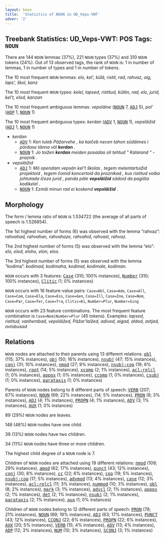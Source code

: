 ```yaml
---
layout: base
title:  'Statistics of NOUN in UD_Veps-VWT'
udver: '2'
---
```


## Treebank Statistics: UD_Veps-VWT: POS Tags: `NOUN`

There are 144 `NOUN` lemmas (37%), 221 `NOUN` types (37%) and 310 `NOUN` tokens (24%).
Out of 13 observed tags, the rank of `NOUN` is: 1 in number of lemmas, 1 in number of types and 1 in number of tokens.

The 10 most frequent `NOUN` lemmas: <em>elo, kel', külä, ristit, rad, rahvaz, aig, laps', škol, kanz</em>

The 10 most frequent `NOUN` types:  <em>kelel, lapsed, ristitud, külän, rad, elo, jurid, kel't, elod, kanzan</em>

The 10 most frequent ambiguous lemmas: <em>vepsläine</em> (<tt><a href="vep_vwt-pos-NOUN.html">NOUN</a></tt> 7, <tt><a href="vep_vwt-pos-ADJ.html">ADJ</a></tt> 5), <em>pol'</em> (<tt><a href="vep_vwt-pos-ADP.html">ADP</a></tt> 1, <tt><a href="vep_vwt-pos-NOUN.html">NOUN</a></tt> 1)

The 10 most frequent ambiguous types:  <em>kerdan</em> (<tt><a href="vep_vwt-pos-ADV.html">ADV</a></tt> 1, <tt><a href="vep_vwt-pos-NOUN.html">NOUN</a></tt> 1), <em>vepsläižid</em> (<tt><a href="vep_vwt-pos-ADJ.html">ADJ</a></tt> 1, <tt><a href="vep_vwt-pos-NOUN.html">NOUN</a></tt> 1)


* <em>kerdan</em>
  * <tt><a href="vep_vwt-pos-ADV.html">ADV</a></tt> 1: <em>Ken tuleb Päžarvehe , ka kaičeb necen tahon südäimes i pördase tänna völ <b>kerdan</b> .</em>
  * <tt><a href="vep_vwt-pos-NOUN.html">NOUN</a></tt> 1: <em>Jo toižen <b>kerdan</b> meiden posadas oli tehtud " Kalarand " - praznik .</em>
* <em>vepsläižid</em>
  * <tt><a href="vep_vwt-pos-ADJ.html">ADJ</a></tt> 1: <em>Mö opendam vepsän kel't školas , tegem melentartuižid projektoid , tegem čomid koncertoid da praznikad , kus ristitud voiba johtutada ičeze jurid , panda päle <b>vepsläižid</b> sädoid da pagišta kodikelel .</em>
  * <tt><a href="vep_vwt-pos-NOUN.html">NOUN</a></tt> 1: <em>Ezmäi minun rad ei koskend <b>vepsläižid</b> .</em>

## Morphology

The form / lemma ratio of `NOUN` is 1.534722 (the average of all parts of speech is 1.526854).

The 1st highest number of forms (6) was observed with the lemma “rahvaz”: <em>rahvahad, rahvahan, rahvahaze, rahvahid, rahvast, rahvaz</em>.

The 2nd highest number of forms (5) was observed with the lemma “elo”: <em>elo, elod, eloho, elon, elos</em>.

The 3rd highest number of forms (5) was observed with the lemma “kodima”: <em>kodimad, kodimaha, kodimal, kodimale, kodiman</em>.

`NOUN` occurs with 3 features: <tt><a href="vep_vwt-feat-Case.html">Case</a></tt> (310; 100% instances), <tt><a href="vep_vwt-feat-Number.html">Number</a></tt> (310; 100% instances), <tt><a href="vep_vwt-feat-Clitic.html">Clitic</a></tt> (1; 0% instances)

`NOUN` occurs with 16 feature-value pairs: `Case=Abl`, `Case=Ade`, `Case=All`, `Case=Com`, `Case=Ela`, `Case=Ess`, `Case=Gen`, `Case=Ill`, `Case=Ine`, `Case=Nom`, `Case=Par`, `Case=Ter`, `Case=Tra`, `Clitic=Ki`, `Number=Plur`, `Number=Sing`

`NOUN` occurs with 23 feature combinations.
The most frequent feature combination is `Case=Nom|Number=Plur` (45 tokens).
Examples: <em>lapsed, ristitud, vanhembad, vepsläižed, Päžar'laižed, adivod, aigad, aldod, astjad, avtobusad</em>


## Relations

`NOUN` nodes are attached to their parents using 13 different relations: <tt><a href="vep_vwt-dep-obl.html">obl</a></tt> (115; 37% instances), <tt><a href="vep_vwt-dep-obj.html">obj</a></tt> (50; 16% instances), <tt><a href="vep_vwt-dep-nsubj.html">nsubj</a></tt> (47; 15% instances), <tt><a href="vep_vwt-dep-conj.html">conj</a></tt> (31; 10% instances), <tt><a href="vep_vwt-dep-nmod.html">nmod</a></tt> (27; 9% instances), <tt><a href="vep_vwt-dep-nsubj-cop.html">nsubj:cop</a></tt> (19; 6% instances), <tt><a href="vep_vwt-dep-root.html">root</a></tt> (14; 5% instances), <tt><a href="vep_vwt-dep-xcomp.html">xcomp</a></tt> (2; 1% instances), <tt><a href="vep_vwt-dep-acl-relcl.html">acl:relcl</a></tt> (1; 0% instances), <tt><a href="vep_vwt-dep-appos.html">appos</a></tt> (1; 0% instances), <tt><a href="vep_vwt-dep-ccomp.html">ccomp</a></tt> (1; 0% instances), <tt><a href="vep_vwt-dep-csubj.html">csubj</a></tt> (1; 0% instances), <tt><a href="vep_vwt-dep-parataxis.html">parataxis</a></tt> (1; 0% instances)

Parents of `NOUN` nodes belong to 8 different parts of speech: <tt><a href="vep_vwt-pos-VERB.html">VERB</a></tt> (207; 67% instances), <tt><a href="vep_vwt-pos-NOUN.html">NOUN</a></tt> (69; 22% instances),  (14; 5% instances), <tt><a href="vep_vwt-pos-PRON.html">PRON</a></tt> (8; 3% instances), <tt><a href="vep_vwt-pos-ADJ.html">ADJ</a></tt> (4; 1% instances), <tt><a href="vep_vwt-pos-PROPN.html">PROPN</a></tt> (4; 1% instances), <tt><a href="vep_vwt-pos-ADV.html">ADV</a></tt> (3; 1% instances), <tt><a href="vep_vwt-pos-AUX.html">AUX</a></tt> (1; 0% instances)

89 (29%) `NOUN` nodes are leaves.

148 (48%) `NOUN` nodes have one child.

39 (13%) `NOUN` nodes have two children.

34 (11%) `NOUN` nodes have three or more children.

The highest child degree of a `NOUN` node is 7.

Children of `NOUN` nodes are attached using 19 different relations: <tt><a href="vep_vwt-dep-nmod.html">nmod</a></tt> (109; 29% instances), <tt><a href="vep_vwt-dep-amod.html">amod</a></tt> (62; 17% instances), <tt><a href="vep_vwt-dep-punct.html">punct</a></tt> (43; 12% instances), <tt><a href="vep_vwt-dep-conj.html">conj</a></tt> (30; 8% instances), <tt><a href="vep_vwt-dep-cc.html">cc</a></tt> (22; 6% instances), <tt><a href="vep_vwt-dep-cop.html">cop</a></tt> (19; 5% instances), <tt><a href="vep_vwt-dep-nsubj-cop.html">nsubj:cop</a></tt> (17; 5% instances), <tt><a href="vep_vwt-dep-advmod.html">advmod</a></tt> (13; 4% instances), <tt><a href="vep_vwt-dep-case.html">case</a></tt> (12; 3% instances), <tt><a href="vep_vwt-dep-acl-relcl.html">acl:relcl</a></tt> (11; 3% instances), <tt><a href="vep_vwt-dep-nummod.html">nummod</a></tt> (10; 3% instances), <tt><a href="vep_vwt-dep-obl.html">obl</a></tt> (8; 2% instances), <tt><a href="vep_vwt-dep-mark.html">mark</a></tt> (3; 1% instances), <tt><a href="vep_vwt-dep-advcl.html">advcl</a></tt> (2; 1% instances), <tt><a href="vep_vwt-dep-appos.html">appos</a></tt> (2; 1% instances), <tt><a href="vep_vwt-dep-det.html">det</a></tt> (2; 1% instances), <tt><a href="vep_vwt-dep-nsubj.html">nsubj</a></tt> (2; 1% instances), <tt><a href="vep_vwt-dep-parataxis.html">parataxis</a></tt> (2; 1% instances), <tt><a href="vep_vwt-dep-aux.html">aux</a></tt> (1; 0% instances)

Children of `NOUN` nodes belong to 12 different parts of speech: <tt><a href="vep_vwt-pos-PRON.html">PRON</a></tt> (78; 21% instances), <tt><a href="vep_vwt-pos-NOUN.html">NOUN</a></tt> (69; 19% instances), <tt><a href="vep_vwt-pos-ADJ.html">ADJ</a></tt> (63; 17% instances), <tt><a href="vep_vwt-pos-PUNCT.html">PUNCT</a></tt> (43; 12% instances), <tt><a href="vep_vwt-pos-CCONJ.html">CCONJ</a></tt> (22; 6% instances), <tt><a href="vep_vwt-pos-PROPN.html">PROPN</a></tt> (22; 6% instances), <tt><a href="vep_vwt-pos-AUX.html">AUX</a></tt> (20; 5% instances), <tt><a href="vep_vwt-pos-VERB.html">VERB</a></tt> (15; 4% instances), <tt><a href="vep_vwt-pos-ADV.html">ADV</a></tt> (13; 4% instances), <tt><a href="vep_vwt-pos-ADP.html">ADP</a></tt> (12; 3% instances), <tt><a href="vep_vwt-pos-NUM.html">NUM</a></tt> (10; 3% instances), <tt><a href="vep_vwt-pos-SCONJ.html">SCONJ</a></tt> (3; 1% instances)

